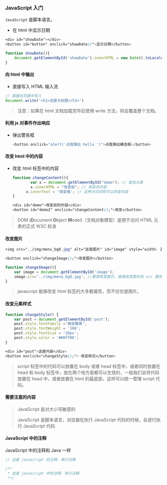### JavaScript 入门

`JavaScript` 是脚本语言。

- 在 html 中显示日期

```CSS
<div id="showDate"></div>
<button id="button" onclick="showDate()">显示日期</button>
```

```javascript
function showDate(){
    document.getElementById('showDate').innerHTML = new Date().toLocaleString();
}
```

#### 向 html 中输出

- 直接写入 HTML 输入流

```javascript
// 直接向页面中写入
document.write('<h1>这是大标题</h1>')
```

> 注意：如果在 html 文档加载完毕后使用 write 方法，将会覆盖整个文档。



#### 利用 js 对事件作出响应

- 弹出警告框

  ```javascript
  <button onclick="alert('点我弹出 hello ')">点我弹出模态框</button>
  ```




#### 改变 html 中的内容

- 改变 html 标签中的内容

  ```javascript
  function changeContent(){
          var x = document.getElementById("demo"); // 查找元素
          x.innerHTML = "改变啦"; // 改变的内容
      	x.innerText = '改变咯'; // 这种方式同样可以改变内容
  }
  ```

  ```css
  <div id="demo">改变前的内容</div>
  <button id="demo2" onclick="changeContent();">改变</button>
  ```



> DOM (**D**ocument **O**bject **M**odel)（文档对象模型）是用于访问 HTML 元素的正式 W3C 标准

#### 改变图片

```css
<img src="../img/menu_bg8.jpg" alt="这是图片" id="image" style="width: 200px; height: 400px;">

<button onclick="changeImage();">改变图片</button>
```

```javascript
function changeImage(){
    var image = document.getElementById('image');
    image.src='../img/menu_bg9.jpg'; //要想改变图片，直接改变图片的 src 属性即可
}
```

> javascript 能够改变 html 标签的大多数属性，而不仅仅是图片。



#### 改变元素样式

```javascript
function changeStyle() {
    var post = document.getElementById('post');
    post.style.fontFamily ='微软雅黑';
    post.style.fontWeight = '100';
    post.style.fontSize = '20px';
    post.style.color = '#00ff00';
}
```

```css
<div id="post">这是内容</div>
<button onclick="changeStyle();"> 改变样式</button>
```



> script 标签中的代码可以放置在 body 或者 head 标签中，或者同时放置在 head 和 body 标签中，放在两个地方是都可以生效的，一般我们会将代码放置在 head 中，或者放置在 html 的最底部，这样可以统一管理 script 代码。



#### 需要注意的内容

> JavaScript 是对大小写敏感的
>
> JavaScript 是脚本语言，浏览器在执行 JavaScript 代码的时候，会逐行执行 JavaScript 代码



#### JavaScript 中的注释

JavaScript 中的注释和 Java 一样

```javascript
// 这是 javascript 的注释，单行注释

/**
 * 这是 javascript 中的注释，多行注释
 **/
```

